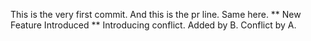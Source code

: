 This is the very first commit.
And this is the pr line.
Same here.
** New Feature Introduced **
Introducing conflict.
Added by B.
Conflict by A.
